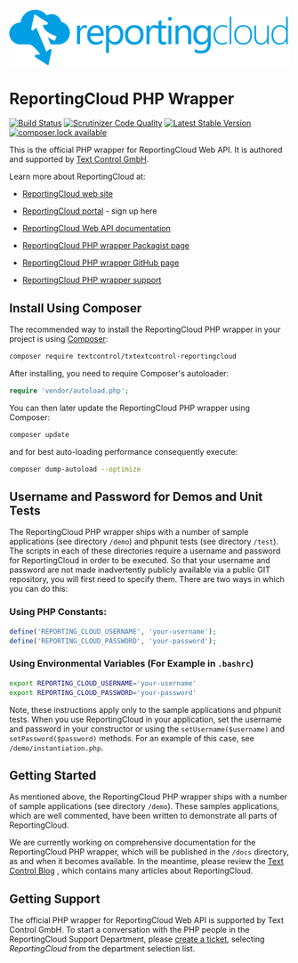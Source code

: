 ![Logo](./media/rc_logo_512.png)

# ReportingCloud PHP Wrapper

[![Build Status](https://scrutinizer-ci.com/g/TextControl/txtextcontrol-reportingcloud-php/badges/build.png?b=master)](https://scrutinizer-ci.com/g/TextControl/txtextcontrol-reportingcloud-php/build-status/master)
[![Scrutinizer Code Quality](https://scrutinizer-ci.com/g/TextControl/txtextcontrol-reportingcloud-php/badges/quality-score.png?b=master)](https://scrutinizer-ci.com/g/TextControl/txtextcontrol-reportingcloud-php/?branch=master)
[![Latest Stable Version](https://poser.pugx.org/textcontrol/txtextcontrol-reportingcloud/v/stable)](https://packagist.org/packages/textcontrol/txtextcontrol-reportingcloud)
[![composer.lock available](https://poser.pugx.org/textcontrol/txtextcontrol-reportingcloud/composerlock)](https://packagist.org/packages/textcontrol/txtextcontrol-reportingcloud)

This is the official PHP wrapper for ReportingCloud Web API. It is authored and supported by [Text Control GmbH](http://www.textcontrol.com).

Learn more about ReportingCloud at:
 
* [ReportingCloud web site](http://www.reporting.cloud/)
 
* [ReportingCloud portal](https://portal.reporting.cloud/) - sign up here  

* [ReportingCloud Web API documentation](https://portal.reporting.cloud/Documentation/Reference/)

* [ReportingCloud PHP wrapper Packagist page](https://packagist.org/packages/textcontrol/txtextcontrol-reportingcloud)

* [ReportingCloud PHP wrapper GitHub page](https://github.com/TextControl/txtextcontrol-reportingcloud-php)

* [ReportingCloud PHP wrapper support](http://support.textcontrol.com/new-ticket)


## Install Using Composer

The recommended way to install the ReportingCloud PHP wrapper in your project is using [Composer](http://getcomposer.org):

```bash
composer require textcontrol/txtextcontrol-reportingcloud
```

After installing, you need to require Composer's autoloader:

```php
require 'vendor/autoload.php';
```

You can then later update the ReportingCloud PHP wrapper using Composer:

```bash
composer update
```

and for best auto-loading performance consequently execute:

```bash
composer dump-autoload --optimize
```


## Username and Password for Demos and Unit Tests

The ReportingCloud PHP wrapper ships with a number of sample applications (see directory `/demo`) and phpunit tests (see directory `/test`). The scripts in each of these directories require a username and password for ReportingCloud in order to be executed. So that your username and password are not made inadvertently publicly available via a public GIT repository, you will first need to specify them. There are two ways in which you can do this:

### Using PHP Constants:

```php
define('REPORTING_CLOUD_USERNAME', 'your-username');
define('REPORTING_CLOUD_PASSWORD', 'your-password');
```

### Using Environmental Variables (For Example in `.bashrc`)

```bash
export REPORTING_CLOUD_USERNAME='your-username'
export REPORTING_CLOUD_PASSWORD='your-password'
```

Note, these instructions apply only to the sample applications and phpunit tests. When you use ReportingCloud in your application, set the username and password in your constructor or using the `setUsername($username)` and `setPassword($password)` methods. For an example of this case, see `/demo/instantiation.php`.


## Getting Started

As mentioned above, the ReportingCloud PHP wrapper ships with a number of sample applications (see directory `/demo`). These samples applications, which are well commented, have been written to demonstrate all parts of ReportingCloud.

We are currently working on comprehensive documentation for the ReportingCloud PHP wrapper, which will be published in the `/docs` directory, as and when it becomes available. In the meantime, please review the [Text Control Blog](http://www.textcontrol.com/en_US/blog/tags/reportingcloud/) , which contains many articles about ReportingCloud.
 
 
 ## Getting Support
 
 The official PHP wrapper for ReportingCloud Web API is supported by Text Control GmbH. To start a conversation with the PHP people in the ReportingCloud Support Department, please [create a ticket](http://support.textcontrol.com/new-ticket), selecting _ReportingCloud_ from the department selection list.
 
 
 
 